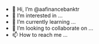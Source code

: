 - 👋 Hi, I’m @aafinancebanktr
- 👀 I’m interested in ...
- 🌱 I’m currently learning ...
- 💞️ I’m looking to collaborate on ...
- 📫 How to reach me ...

<!---
aafinancebanktr/aafinancebanktr is a ✨ special ✨ repository because its `README.md` (this file) appears on your GitHub profile.
You can click the Preview link to take a look at your changes.
--->
